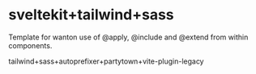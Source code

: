 # sveltekit+tailwind+sass

Template for wanton use of @apply, @include and @extend from within components.

tailwind+sass+autoprefixer+partytown+vite-plugin-legacy
